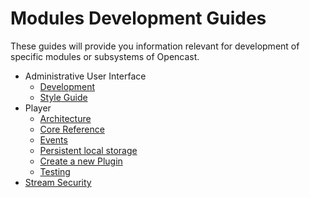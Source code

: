 Modules Development Guides
==========================

These guides will provide you information relevant for development of specific modules
or subsystems of Opencast.

- Administrative User Interface
    - [Development](admin-ui/development.md)
    - [Style Guide](admin-ui/style/index.md)
- Player
    - [Architecture](player/architecture.md)
    - [Core Reference](player/core.reference.md)
    - [Events](player/events.md)
    - [Persistent local storage](player/storage.md)
    - [Create a new Plugin](player/plugin.development.md)
    - [Testing](player/testing.md)
- [Stream Security](stream-security.md)
